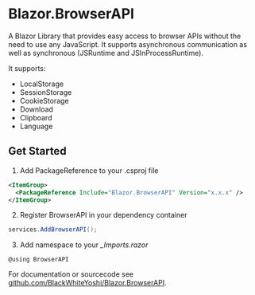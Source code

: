 # Blazor.BrowserAPI

A Blazor Library that provides easy access to browser APIs without the need to use any JavaScript.
It supports asynchronous communication as well as synchronous (JSRuntime and JSInProcessRuntime).

It supports:

- LocalStorage
- SessionStorage
- CookieStorage
- Download
- Clipboard
- Language


## Get Started

1. Add PackageReference to your .csproj file

```xml
<ItemGroup>
  <PackageReference Include="Blazor.BrowserAPI" Version="x.x.x" />
</ItemGroup>
```

2. Register BrowserAPI in your dependency container

```csharp
services.AddBrowserAPI();
```

3. Add namespace to your *_Imports.razor*

```razor
@using BrowserAPI
```


For documentation or sourcecode see [github.com/BlackWhiteYoshi/Blazor.BrowserAPI](https://github.com/BlackWhiteYoshi/Blazor.BrowserAPI).
